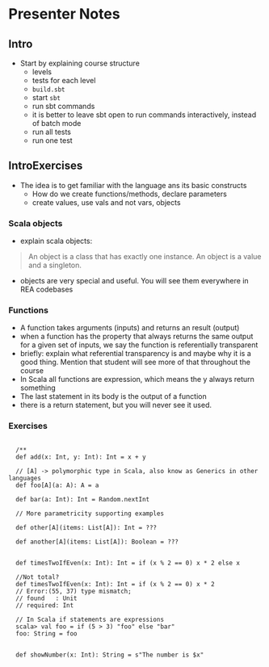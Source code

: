 # Presenter Notes

## Intro

- Start by explaining course structure
  - levels
  - tests for each level
  - `build.sbt`
  - start `sbt`
  - run sbt commands
  - it is better to leave sbt open to run commands interactively, instead of batch mode
  - run all tests
  - run one test
  
## IntroExercises
  - The idea is to get familiar with the language ans its basic constructs
    - How do we create functions/methods, declare parameters
    - create values, use vals and not vars, objects

### Scala objects

  - explain scala objects: 
  
  > An object is a class that has exactly one instance. An object is a value and a singleton.
  
  - objects are very special and useful. You will see them everywhere in REA codebases
       
### Functions

  - A function takes arguments (inputs) and returns an result (output)
  - when a function has the property that always returns the same output for a given set of inputs, we say the function is referentially transparent
  - briefly: explain what referential transparency is and maybe why it is a good thing. Mention that student will see more of that throughout the course
  - In Scala all functions are expression, which means the y always return something
  - The last statement in its body is the output of a function
  - there is a return statement, but you will never see it used.   

### Exercises

```$scala
  
  /**
  def add(x: Int, y: Int): Int = x + y
  
  // [A] -> polymorphic type in Scala, also know as Generics in other languages
  def foo[A](a: A): A = a
  
  def bar(a: Int): Int = Random.nextInt
  
  // More parametricity supporting examples
  
  def other[A](items: List[A]): Int = ???

  def another[A](items: List[A]): Boolean = ???
  
  
  def timesTwoIfEven(x: Int): Int = if (x % 2 == 0) x * 2 else x
  
  //Not total?
  def timesTwoIfEven(x: Int): Int = if (x % 2 == 0) x * 2
  // Error:(55, 37) type mismatch;
  // found   : Unit
  // required: Int
    
  // In Scala if statements are expressions
  scala> val foo = if (5 > 3) "foo" else "bar"
  foo: String = foo
  
    
  def showNumber(x: Int): String = s"The number is $x"

```

  
